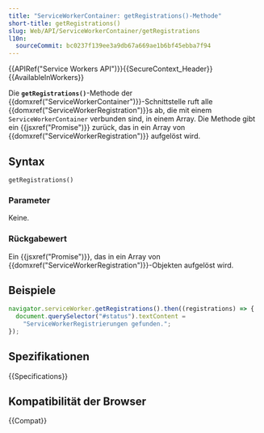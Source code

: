 ```yaml
---
title: "ServiceWorkerContainer: getRegistrations()-Methode"
short-title: getRegistrations()
slug: Web/API/ServiceWorkerContainer/getRegistrations
l10n:
  sourceCommit: bc0237f139ee3a9db67a669ae1b6bf45ebba7f94
---
```


{{APIRef("Service Workers API")}}{{SecureContext_Header}}{{AvailableInWorkers}}

Die **`getRegistrations()`**-Methode der {{domxref("ServiceWorkerContainer")}}-Schnittstelle ruft alle {{domxref("ServiceWorkerRegistration")}}s ab, die mit einem `ServiceWorkerContainer` verbunden sind, in einem Array. Die Methode gibt ein {{jsxref("Promise")}} zurück, das in ein Array von {{domxref("ServiceWorkerRegistration")}} aufgelöst wird.

## Syntax

```js-nolint
getRegistrations()
```

### Parameter

Keine.

### Rückgabewert

Ein {{jsxref("Promise")}}, das in ein Array von {{domxref("ServiceWorkerRegistration")}}-Objekten aufgelöst wird.

## Beispiele

```js
navigator.serviceWorker.getRegistrations().then((registrations) => {
  document.querySelector("#status").textContent =
    "ServiceWorkerRegistrierungen gefunden.";
});
```

## Spezifikationen

{{Specifications}}

## Kompatibilität der Browser

{{Compat}}
